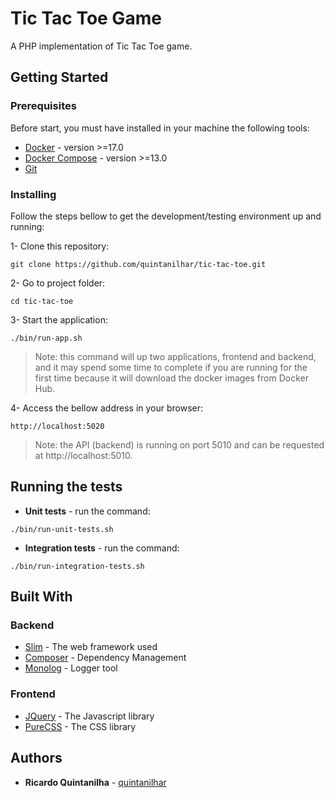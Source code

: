 # Tic Tac Toe Game

A PHP implementation of Tic Tac Toe game.

## Getting Started

### Prerequisites

Before start, you must have installed in your machine the following tools:

* [Docker](https://docs.docker.com/engine/installation/) - version >=17.0
* [Docker Compose](https://docs.docker.com/compose/install/) - version >=13.0
* [Git](https://git-scm.com/)


### Installing

Follow the steps bellow to get the development/testing environment up and running:


1- Clone this repository:

```shell
git clone https://github.com/quintanilhar/tic-tac-toe.git

```

2- Go to project folder:
```shell
cd tic-tac-toe
```

3- Start the application:
```shell
./bin/run-app.sh
```
> Note: this command will up two applications, frontend and backend, and it may 
spend some time to complete if you are running for the first time because it 
will download the docker images from Docker Hub.

4- Access the bellow address in your browser:
```shell
http://localhost:5020
```

> Note: the API (backend) is running on port 5010 and can be requested at 
http://localhost:5010.

## Running the tests

* **Unit tests** - run the command:

```shell
./bin/run-unit-tests.sh

```

* **Integration tests** - run the command:

```shell
./bin/run-integration-tests.sh
```

## Built With

### Backend

* [Slim](https://www.slimframework.com/docs/) - The web framework used
* [Composer](https://getcomposer.org/) - Dependency Management
* [Monolog](https://seldaek.github.io/monolog/) - Logger tool

### Frontend

* [JQuery](https://jquery.com/) - The Javascript library
* [PureCSS](https://purecss.io/) - The CSS library

## Authors

* **Ricardo Quintanilha** - [quintanilhar](https://github.com/quintanilhar)
